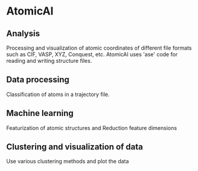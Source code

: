 # AtomicAI
## Analysis
Processing and visualization of atomic coordinates of different file formats such as CIF, VASP, XYZ, Conquest, etc.
AtomicAI uses 'ase' code for reading and writing structure files.

## Data processing
Classification of atoms in a trajectory file.

## Machine learning
Featurization of atomic structures and Reduction feature dimensions

## Clustering and visualization of data
Use various clustering methods and plot the data
